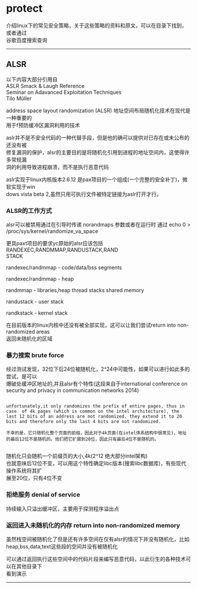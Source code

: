 # protect

介绍linux下的常见安全策略，关于这些策略的资料和原文，可以在目录下找到，或者通过  
谷歌百度搜索查询  

---  

## ALSR  

以下内容大部分引用自  
ASLR Smack & Laugh Reference  
Seminar on Adavanced Exploitation Techniques  
Tilo  Müller

address space layout randomization (ALSR) 地址空间布局随机化技术在现代是一种重要的  
用于f预防缓冲区漏洞利用的技术   

aslr并不是不安全代码的一种代替手段，但是他的确可以提供对已存在或未公布的还没有被   
修复漏洞的保护，alsr的主要目的是将随机化引用到进程的地址空间内，这使得许多常规漏  
洞的利用导致进程崩溃，而不是执行恶意代码  

aslr实现于linux内核版本2.6.12 是pax项目的一个组成(一个完整的安全补丁)，微软实现于win  
dows vista beta 2,虽然只用可执行文件被特定链接为aslr打开才行。  

### ALSR的工作方式

alsr可以被禁用通过在引导时传递 norandmaps 参数或者在运行时 通过 echo 0 > /proc/sys/kernel/randomize_va_space  

更具paxt项目的要求yc原始的alsr应该包括RANDEXEC,RANDMMAP,RANDUSTACK,RAND  
STACK  

randexec/randmmap     -   code/data/bss  segments   

randexec/randmmap     -   heap   

randmmap                     -   libraries,heap thread stacks  shared memory   

randustack                    -   user stack  

randkstack                    -   kernel  stack   

在目前版本的linux内核中还没有被全部实现，这可以让我们尝试return into non-randomized areas  
返回未随机化的区域  


### 暴力搜索  brute force

经过测试发现，32位下后24位被随机化，2^24中可能性，如果可以进行如此多的尝试，是可以  
爆破处缓冲区地址的,并且alsr有个特性(这段来自于international conference on security and privacy in communication networks 2014)   

```  

unfortunately,it only randomizes the prefix of entire pages, thus in case  of 4k pages (which is common on the intel architecture), the last 12 bits of an address are not randomized. they extend it to 20 bits and therefore only the last 4 bits are not randomized.  

不幸的是，它只随机化整个页面的前缀，因此对于4k页面(在intel体系结构中很常见)，地址的最后12位不是随机的。他们把它扩展到20位，因此只有最后4位不是随机的。  


```  

随机化只会随机一个前缀页的大小,4k(2^12 绝大部分intel架构)  
也就意味后12位不变，可以用这个特性确定libc版本(搜索libc数据库)，有些现代操作系统将其扩  
展至20位，只有4位不变    

### 拒绝服务  denial of service  

持续输入只溢出缓冲区，主要用于探测程序溢出点  

### 返回进入未随机化的内存  return into non-randomized memory  

虽然栈空间被随机化了但是还有许多空间在仅有alsr的情况下并没有随机化，比如  
heap,bss,data,text这些段的空间并没有被随机化  

可以通过返回执行这些空间中的代码片段来编写恶意代码，以此衍生的各种技术可以在其他目录下  
看到演示  

---  


